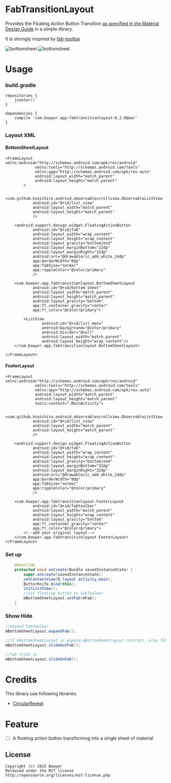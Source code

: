 # FabTransitionLayout
Provides the Floating Action Button Transition [as specified in the Material Design Guide](http://www.google.com/design/spec/components/buttons-floating-action-button.html#buttons-floating-action-button-transitions) in a simple library.

It is strongly inspired by [fab-toolbar](https://github.com/bowyer-app/fab-toolbar)

![bottomsheet](https://github.com/bowyer-app/FabTransitionLayout/blob/master/art/bottomsheet.gif)
![bottomsheet](https://github.com/bowyer-app/FabTransitionLayout/blob/master/art/toolbar.gif)

Usage
====
### build.gradle

```
repositories {
    jcenter()
}

dependencies {
    compile 'com.bowyer.app:fabtransitionlayout:0.2.0@aar'
}
```

### Layout XML
#### BottomSheetLayout 
```
<FrameLayout xmlns:android="http://schemas.android.com/apk/res/android"
             xmlns:tools="http://schemas.android.com/tools"
             xmlns:app="http://schemas.android.com/apk/res-auto"
             android:layout_width="match_parent"
             android:layout_height="match_parent"
        >

    <com.github.ksoichiro.android.observablescrollview.ObservableListView
            android:id="@+id/list_view"
            android:layout_width="match_parent"
            android:layout_height="match_parent"
            />

    <android.support.design.widget.FloatingActionButton
            android:id="@+id/fab"
            android:layout_width="wrap_content"
            android:layout_height="wrap_content"
            android:layout_gravity="bottom|end"
            android:layout_marginBottom="32dp"
            android:layout_marginRight="32dp"
            android:src="@drawable/ic_add_white_24dp"
            app:borderWidth="0dp"
            app:fabSize="normal"
            app:rippleColor="@color/primary"
            />

    <com.bowyer.app.fabtransitionlayout.BottomSheetLayout
            android:id="@+id/bottom_sheet"
            android:layout_width="match_parent"
            android:layout_height="match_parent"
            android:layout_gravity="bottom"
            app:ft_container_gravity="center"
            app:ft_color="@color/primary">

        <ListView
                android:id="@+id/list_menu"
                android:background="@color/primary"
                android:divider="@null"
                android:layout_width="match_parent"
                android:layout_height="wrap_content"/>
    </com.bowyer.app.fabtransitionlayout.BottomSheetLayout>

</FrameLayout>

```
#### FooterLayout
```
<FrameLayout xmlns:android="http://schemas.android.com/apk/res/android"
             xmlns:tools="http://schemas.android.com/tools"
             xmlns:app="http://schemas.android.com/apk/res-auto"
             android:layout_width="match_parent"
             android:layout_height="match_parent"
             tools:context=".MainActivity">

    <com.github.ksoichiro.android.observablescrollview.ObservableListView
            android:id="@+id/list_view"
            android:layout_width="match_parent"
            android:layout_height="match_parent"
            />

    <android.support.design.widget.FloatingActionButton
            android:id="@+id/fab"
            android:layout_width="wrap_content"
            android:layout_height="wrap_content"
            android:layout_gravity="bottom|end"
            android:layout_marginBottom="32dp"
            android:layout_marginRight="32dp"
            android:src="@drawable/ic_add_white_24dp"
            app:borderWidth="0dp"
            app:fabSize="normal"
            app:rippleColor="@color/primary"
            />

    <com.bowyer.app.fabtransitionlayout.FooterLayout
            android:id="@+id/fabtoolbar"
            android:layout_width="match_parent"
            android:layout_height="wrap_content"
            android:layout_gravity="bottom"
            app:ft_container_gravity="center"
            app:ft_color="@color/primary">
        <!--add your original layout-->
    </com.bowyer.app.fabtransitionlayout.FooterLayout>
</FrameLayout>
```

### Set up

```java
    @Override
    protected void onCreate(Bundle savedInstanceState) {
        super.onCreate(savedInstanceState);
        setContentView(R.layout.activity_main);
        ButterKnife.bind(this);
        initListView();
        //set floating button to FabToolbar
        mBottomSheetLayout.setFab(mFab);
    }
```

### Show Hide

```java
//expand FabToolbar
mBottomSheetLayout.expandFab();

//if mBottomSheetLayout is expand,mBottomSheetLayout contract. else fab slide out.
mBottomSheetLayout.slideOutFab();

//fab slide in
mBottomSheetLayout.slideInFab();


```

# Credits
This library use following libraries.
* [CircularReveal](https://github.com/ozodrukh/CircularReveal)

Feature
====
- [ ] A floating action button transforming into a single sheet of material

License
--------
```
Copyright (c) 2015 Bowyer
Released under the MIT license
http://opensource.org/licenses/mit-license.php
```
